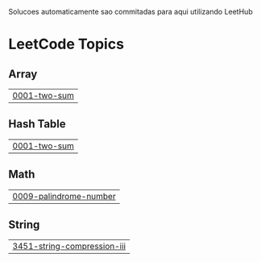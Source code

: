 Solucoes automaticamente sao commitadas para aqui utilizando LeetHub

<!---LeetCode Topics Start-->
# LeetCode Topics
## Array
|  |
| ------- |
| [0001-two-sum](https://github.com/Matheuxx19/LeetCode/tree/master/0001-two-sum) |
## Hash Table
|  |
| ------- |
| [0001-two-sum](https://github.com/Matheuxx19/LeetCode/tree/master/0001-two-sum) |
## Math
|  |
| ------- |
| [0009-palindrome-number](https://github.com/Matheuxx19/LeetCode/tree/master/0009-palindrome-number) |
## String
|  |
| ------- |
| [3451-string-compression-iii](https://github.com/Matheuxx19/LeetCode/tree/master/3451-string-compression-iii) |
<!---LeetCode Topics End-->
